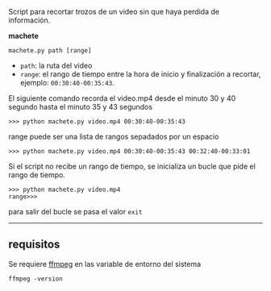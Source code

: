 
Script para recortar trozos de un video sin que haya perdida de información.

**machete**

    machete.py path [range]
- `path`: la ruta del video
- `range`: el rango de tiempo entre la hora de inicio y finalización a recortar, ejemplo: `00:30:40-00:35:43`. 



El siguiente comando recorda el video.mp4 desde el minuto 30 y 40 segundo hasta el minuto 35 y 43 segundos 

    >>> python machete.py video.mp4 00:30:40-00:35:43

range puede ser una lista de rangos sepadados por un espacio

    >>> python machete.py video.mp4 00:30:40-00:35:43 00:32:40-00:33:01

Si el script no recibe un rango de tiempo, se inicializa un bucle que pide el rango de tiempo.

    >>> python machete.py video.mp4
    range>>>

para salir del bucle se pasa el valor `exit`


----
## requisitos

Se requiere [ffmpeg]("https://www.ffmpeg.org/download.html") en las variable de entorno del sistema
```shell
ffmpeg -version
```